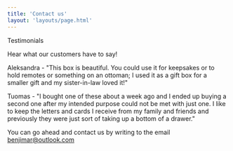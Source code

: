```yaml
---
title: 'Contact us'
layout: 'layouts/page.html'
---
```


Testimonials

Hear what our customers have to say!

Aleksandra - "This box is beautiful. You could use it for keepsakes or to hold remotes or something on an
ottoman; I used it as a gift box for a smaller gift and my sister-in-law loved it!"

Tuomas - "I bought one of these about a week ago and I ended up buying a second one after my intended
purpose could not be met with just one. I like to keep the letters and cards I receive from my
family and friends and previously they were just sort of taking up a bottom of a drawer."


You can go ahead and contact us by writing to the email benjimar@outlook.com